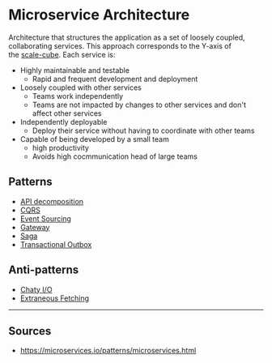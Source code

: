 # Microservice Architecture

Architecture that structures the application as a set of loosely coupled, collaborating services. This approach corresponds to the Y-axis of the [scale-cube](scale-cube.md). Each service is:
* Highly maintainable and testable
	* Rapid and frequent development and deployment
* Loosely coupled with other services
	* Teams work independently
	* Teams are not impacted by changes to other services and don't affect other services
* Independently deployable
	* Deploy their service without having to coordinate with other teams
* Capable of being developed by a small team
	* high productivity 
	* Avoids high cocmmunication head of large teams

## Patterns
* [API decomposition](api-composition.md)
* [CQRS](cqrs.md)
* [Event Sourcing](event-sourcing.md)
* [Gateway](api-gateway.md)
* [Saga](saga.md)
* [Transactional Outbox](transactional-outbox.md)

## Anti-patterns
* [Chaty I/O](chatty-io)
* [Extraneous Fetching](extraneous-fetching)
<hr>

## Sources
* https://microservices.io/patterns/microservices.html


